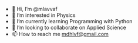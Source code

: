 - 👋 Hi, I’m @mlavvaf
- 👀 I’m interested in Physics 
- 🌱 I’m currently learning Programming with Python
- 💞️ I’m looking to collaborate on Applied Science
- 📫 How to reach me mdhlvf@gmail.com

<!---
mlavvaf/mlavvaf is a ✨ special ✨ repository because its `README.md` (this file) appears on your GitHub profile.
You can click the Preview link to take a look at your changes.
--->
